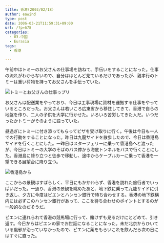 ```yaml
---
title: 香港(2003/02/18)
author: eawind
type: post
date: 2006-03-21T11:59:31+09:00
url: /?p=678
categories:
  - 03.中国
  - Eurasia
tags:
  - 香港

---
```

午前中はトミーのお父さんの仕事場を訪ねて、手伝いをすることになった。仕事の流れがわからないので、自分はほとんど見ているだけであったが、親孝行のトミーは重い荷物を持ってお父さんを手伝っていた。

![トミーとお父さんの仕事っプリ](/img/wp/2006/03/200302180520241.jpg)

お父さんは配送業をやっており、今日は工事現場に資材を運搬する仕事をやっているところだった。お父さんは若いころ広東省から移住してきて、香港で自らの地盤を作り、二人の子供を大学に行かせた。いろいろ苦労してきた人だ。いつだったかトミーがそのように語っていた。

昼過ぎにトミーに付き添ってもらってビザを受け取りに行く。午後は今日も一人での行動をすることになった。昨日は九龍サイドを散歩したので、今日は香港島サイドを行くことにした。一昨日はスターフェリーに乗って香港島へと渡ったが、今日はトミーの大学のそばのバス停から海底トンネルをバスで行くことにした。香港島に降り立つと徒歩で移動し、途中からケーブルカーに乗って香港を一望できる展望台に降り立つ。

![香港島から](/img/wp/2006/03/200302181003161.jpg)

ここからの景観はすばらしく、平日にもかかわらず、香港を訪れた旅行者でいっぱいだった。一通り、香港の景観を眺めたあと、地下鉄に乗って九龍サイドに引き返し、夕方に今度はピエンとハンセン銀行で待ち合わせする。香港の地下鉄構内には必ずこのハンセン銀行があって、ここを待ち合わせのポイントとするのが一般的なのだそうだ。

ピエンに連れられて香港の競馬場に行って、賭けずも見るだけにとどめて、引き返す。今日からはピエンの家でお世話になることになった。未だ北京からひいている風邪が治っていなかったので、ピエンに薬をもらいこれを飲んだら次の日にはすぐに直った。

